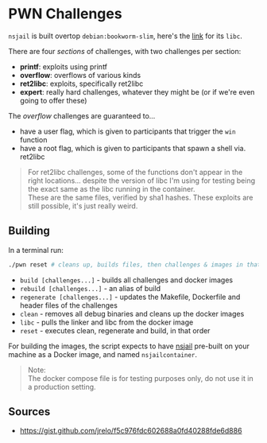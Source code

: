 # PWN Challenges

`nsjail` is built overtop `debian:bookworm-slim`, here's the [link](https://packages.debian.org/bookworm/libc-bin) for its `libc`.

There are four *sections* of challenges, with two challenges per section:

- **printf**: exploits using printf
- **overflow**: overflows of various kinds
- **ret2libc**: exploits, specifically ret2libc
- **expert**: really hard challenges, whatever they might be (or if we're even going to offer these)

The *overflow* challenges are guaranteed to...

- have a user flag, which is given to participants that trigger the `win` function
- have a root flag, which is given to participants that spawn a shell via. ret2libc

>For ret2libc challenges, some of the functions don't appear in the right locations...
>despite the version of libc I'm using for testing being the exact same as the libc
>running in the container.  
>These are the same files, verified by sha1 hashes. These exploits are still possible,
>it's just really weird.

## Building

In a terminal run:

```sh
./pwn reset # cleans up, builds files, then challenges & images in that order
```

- `build [challenges...]` - builds all challenges and docker images
- `rebuild [challenges...]` - an alias of build
- `regenerate [challenges...]` - updates the Makefile, Dockerfile and header files of the challenges
- `clean` - removes all debug binaries and cleans up the docker images
- `libc` - pulls the linker and libc from the docker image
- `reset` - executes clean, regenerate and build, in that order

For building the images, the script expects to have [nsjail](https://github.com/google/nsjail) pre-built on your machine as a Docker image,
and named `nsjailcontainer`.

>Note:  
>The docker compose file is for testing purposes only, do not use it in a production setting.

## Sources

- <https://gist.github.com/jrelo/f5c976fdc602688a0fd40288fde6d886>

